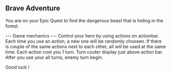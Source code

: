 ## Brave Adventure


You are on your Epic Quest to find the dangerous beast that is hiding in the forest.

--- Game mechanics ---
Control your hero by using actions on actionbar.
Each time you use an action, a new one will be randomly choosen.
If there is couple of the same actions next to each other, all will be used at the same time.
Each action cost you 1 turn. Turn couter display just above action bar. After you use your all turns, enemy turn begin.

Good luck !

